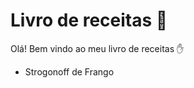 # Livro de receitas :3rd_place_medal:

Olá! Bem vindo ao meu livro de receitas :hand:

- Strogonoff de Frango